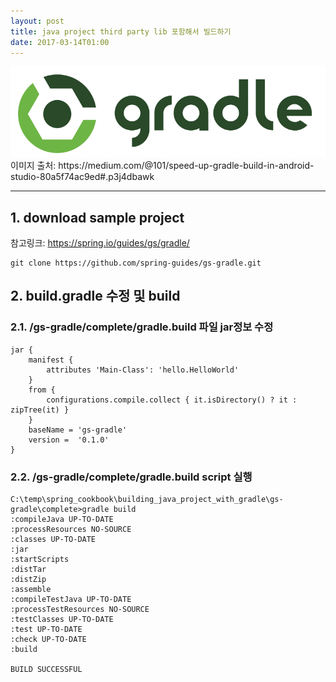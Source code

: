 ```yaml
---
layout: post
title: java project third party lib 포함해서 빌드하기
date: 2017-03-14T01:00
---
```


<img class="fit image" src="/images/post/gradle.png">
이미지 출처: https://medium.com/@101/speed-up-gradle-build-in-android-studio-80a5f74ac9ed#.p3j4dbawk

---

## 1. download sample project
참고링크: https://spring.io/guides/gs/gradle/

```
git clone https://github.com/spring-guides/gs-gradle.git
```
## 2. build.gradle 수정 및 build
### 2.1. /gs-gradle/complete/gradle.build 파일 jar정보 수정
```
jar {
	manifest {
        attributes 'Main-Class': 'hello.HelloWorld'
    }
	from {
		configurations.compile.collect { it.isDirectory() ? it : zipTree(it) }
	}
    baseName = 'gs-gradle'
    version =  '0.1.0'
}
``` 
### 2.2. /gs-gradle/complete/gradle.build script 실행
```
C:\temp\spring_cookbook\building_java_project_with_gradle\gs-gradle\complete>gradle build
:compileJava UP-TO-DATE
:processResources NO-SOURCE
:classes UP-TO-DATE
:jar
:startScripts
:distTar
:distZip
:assemble
:compileTestJava UP-TO-DATE
:processTestResources NO-SOURCE
:testClasses UP-TO-DATE
:test UP-TO-DATE
:check UP-TO-DATE
:build

BUILD SUCCESSFUL
```
